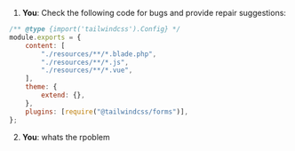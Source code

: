 1. **You**: Check the following code for bugs and provide repair suggestions: 
```javascript
/** @type {import('tailwindcss').Config} */
module.exports = {
    content: [
        "./resources/**/*.blade.php",
        "./resources/**/*.js",
        "./resources/**/*.vue",
    ],
    theme: {
        extend: {},
    },
    plugins: [require("@tailwindcss/forms")],
};

```
2. **You**: whats the rpoblem